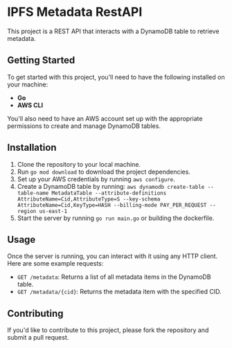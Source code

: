 # IPFS Metadata RestAPI

This project is a REST API that interacts with a DynamoDB table to retrieve metadata.

## Getting Started

To get started with this project, you'll need to have the following installed on your machine:

- **Go**
- **AWS CLI**

You'll also need to have an AWS account set up with the appropriate permissions to create and manage DynamoDB tables.

## Installation

1. Clone the repository to your local machine.
2. Run `go mod download` to download the project dependencies.
3. Set up your AWS credentials by running `aws configure`.
4. Create a DynamoDB table by running:
   `aws dynamodb create-table --table-name MetadataTable --attribute-definitions AttributeName=Cid,AttributeType=S --key-schema AttributeName=Cid,KeyType=HASH --billing-mode PAY_PER_REQUEST --region us-east-1`
5. Start the server by running `go run main.go` or building the dockerfile.

## Usage

Once the server is running, you can interact with it using any HTTP client. Here are some example requests:

- `GET /metadata`: Returns a list of all metadata items in the DynamoDB table.
- `GET /metadata/{cid}`: Returns the metadata item with the specified CID.


## Contributing

If you'd like to contribute to this project, please fork the repository and submit a pull request.


